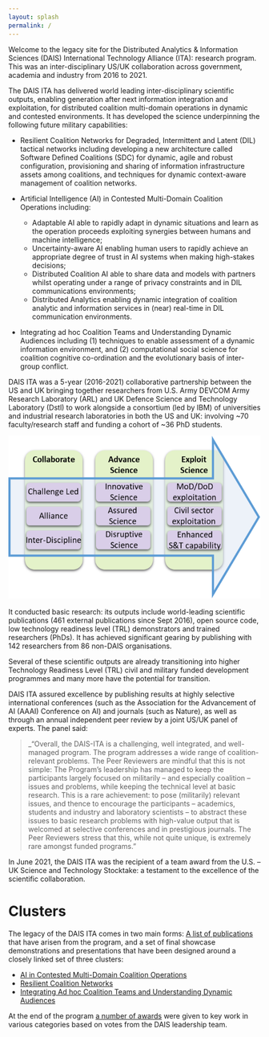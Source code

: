```yaml
---
layout: splash
permalink: /
---
```


Welcome to the legacy site for the Distributed Analytics & Information Sciences (DAIS) International Technology
Alliance (ITA):  research program.  This was an inter-disciplinary US/UK collaboration across government, academia
and industry from 2016 to 2021.

The DAIS ITA has delivered world leading inter-disciplinary scientific outputs, enabling generation after next
information integration and exploitation, for distributed coalition multi-domain operations in dynamic and contested
environments.  It has developed the science underpinning the following future military capabilities:

* Resilient Coalition Networks for Degraded, Intermittent and Latent (DIL) tactical networks including developing
  a new architecture called Software Defined Coalitions (SDC) for dynamic, agile and robust configuration,
  provisioning and sharing of information infrastructure assets among coalitions, and techniques for dynamic
  context-aware management of coalition networks.

* Artificial Intelligence (AI) in Contested Multi-Domain Coalition Operations including:
  * Adaptable AI able to rapidly adapt in dynamic situations and learn as the operation proceeds exploiting
    synergies between humans and machine intelligence;
  * Uncertainty-aware AI enabling human users to rapidly achieve an appropriate degree of trust in AI systems
    when making high-stakes decisions;
  * Distributed Coalition AI able to share data and models with partners whilst operating under a range of privacy
    constraints and in DIL communications environments;
  * Distributed Analytics enabling dynamic integration of coalition analytic and information services in (near)
    real-time in DIL communication environments.
 
* Integrating ad hoc Coalition Teams and Understanding Dynamic Audiences including (1) techniques to enable
  assessment of a dynamic information environment, and (2) computational social science for coalition cognitive
  co-ordination and the evolutionary basis of inter-group conflict.

DAIS ITA was a 5-year (2016-2021) collaborative partnership between the US and UK bringing together researchers
from U.S. Army DEVCOM Army Research Laboratory (ARL) and UK Defence Science and Technology Laboratory (Dstl) to
work alongside a consortium (led by IBM) of universities and industrial research laboratories in both the US
and UK: involving ~70 faculty/research staff and funding a cohort of ~36 PhD students.

![Overview Image](/dais/images/Overview1.png)

It conducted basic research: its outputs include world-leading scientific publications (461 external publications since
Sept 2016), open source code, low technology readiness level (TRL) demonstrators and trained researchers (PhDs).
It has achieved significant gearing by publishing with 142 researchers from 86 non-DAIS organisations. 

Several of these scientific outputs are already transitioning into higher Technology Readiness Level (TRL) civil
and military funded development programmes and many more have the potential for transition.

DAIS ITA assured excellence by publishing results at highly selective international conferences (such as the
Association for the Advancement of AI (AAAI) Conference on AI) and journals (such as Nature), as well as through
an annual independent peer review by a joint US/UK panel of experts.  The panel said:

> _“Overall, the DAIS-ITA is a challenging, well integrated, and well-managed program. The program addresses a wide
range of coalition-relevant problems. The Peer Reviewers are mindful that this is not simple: The Program’s leadership
has managed to keep the participants largely focused on militarily – and especially coalition – issues and problems,
while keeping the technical level at basic research. This is a rare achievement: to pose (militarily) relevant
issues, and thence to encourage the participants – academics, students and industry and laboratory scientists – to
abstract these issues to basic research problems with high-value output that is welcomed at selective conferences and
in prestigious journals. The Peer Reviewers stress that this, while not quite unique, is extremely rare amongst funded
programs.”

In June 2021, the DAIS ITA was the recipient of a team award from the U.S. – UK Science and Technology Stocktake:
a testament to the excellence of the scientific collaboration.


# Clusters
The legacy of the DAIS ITA comes in two main forms: [A list of publications](/science-library/) that have arisen
from the program, and a set of final showcase demonstrations and presentations that have been designed around a
closely linked set of three clusters:

- [AI in Contested Multi-Domain Coalition Operations](/AI_Cluster)
- [Resilient Coalition Networks](/Resilient_Cluster)
- [Integrating Ad hoc Coalition Teams and Understanding Dynamic Audiences](/Integrating_Cluster/)

At the end of the program [a number of awards](/awards/) were given to key work in various categories based on votes from the
DAIS leadership team.
